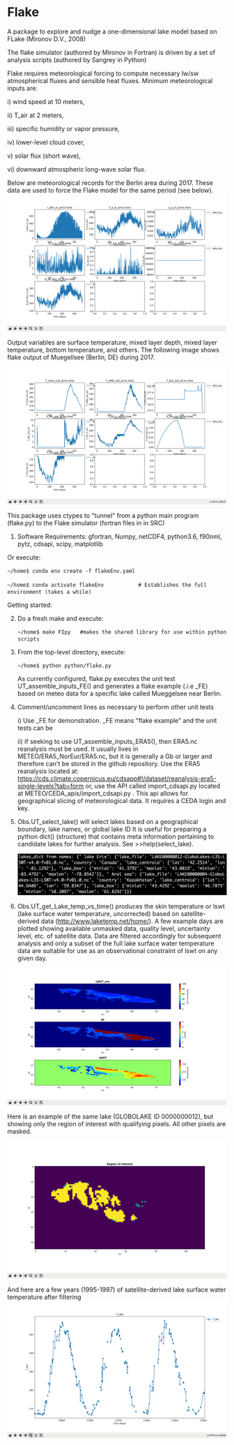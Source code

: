 # Flake
A package to explore and nudge a one-dimensional lake model based on FLake (Mironov D.V., 2008)

The flake simulator (authored by Mironov in Fortran) is driven by a set of analysis scripts (authored by Sangrey in Python) 

Flake requires meteorological forcing to compute necessary lw/sw atmospherical fluxes and sensible
heat fluxes. Minimum meteorological inputs are:

i) wind speed at 10 meters,

ii) T_air at 2 meters, 

iii) specific humidity or vapor pressure,

iv) lower-level cloud cover,

v) solar flux (short wave),

vi) downward atmospheric long-wave solar flux.

Below are meteorological records for the Berlin area during 2017. These data are used to force the Flake model for the same period (see below).
![meteo](images/meteo_FE.png)

Output variables are surface temperature, mixed layer depth, mixed layer temperature, bottom
temperature, and others. The following image shows flake output of Muegellsee (Berlin, DE) during 2017. 

![meteo](images/flake_sim.png)

This package uses ctypes to "tunnel" from a python main program (flake.py) to the Flake simulator
(fortran files in in SRC)


1) Software Requirements: gfortran, Numpy, netCDF4, python3.6, f90nml, pytz, cdsapi, scipy, matplotlib

Or execute:

    ~/home$ conda env create -f flakeEnv.yaml 
    
    ~/home$ conda activate flakeEnv           # Establishes the full environment (takes a while)

Getting started:

2) Do a fresh make and execute:

       ~/home$ make FIpy   #makes the shared library for use within python scripts

4) From the top-level directory, execute:

       ~/home$ python python/flake.py

   As currently configured, flake.py executes the unit test UT_assemble_inputs_FE() and generates a
   flake example (.i.e _FE) based on meteo data for a specific lake called Mueggelsee near Berlin.

6) Comment/uncomment lines as necessary to perform other unit tests

    i) Use _FE for demonstration. _FE means "flake example" and the unit tests can be 

   ii) if seeking to use UT_assemble_inputs_ERA5(), then ERA5.nc reanalysis must be used. It usually
       lives in METEO/ERA5_NorEur/ERA5.nc, but it is generally a Gb or larger and therefore
       can't be stored in the github repository.
       Use the ERA5 reanalysis located at:
       https://cds.climate.copernicus.eu/cdsapp#!/dataset/reanalysis-era5-single-levels?tab=form
       or, use the API called import_cdsapi.py located at METEO/CEDA_apis/import_cdsapi.py . This
       api allows for geographical slicing of meteorological data. It requires a CEDA login and key.

8) Obs.UT_select_lake() will select lakes based on a geographical boundary, lake names, or global lake ID
   It is useful for preparing a python dict() (structure) that contains meta information pertaining
   to candidate lakes for further analysis. See >>help(select_lake).

   ![meteo](images/select_lakes.png)

10) Obs.UT_get_Lake_temp_vs_time() produces the skin temperature or lswt (lake surface water temperature, uncorrected) 
   based on satellite-derived data (http://www.laketemp.net/home/). A few example days are plotted showing
   available unmasked data, quality level, uncertainty level, etc. of satellite data. Data are filtered
   accordingly for subsequent analysis and only a subset of the full lake surface water temperature data
   are suitable for use as an observational constraint of lswt on any given day.

![sat](images/lswt_detail2.png)

Here is an example of the same lake (GLOBOLAKE ID 0000000012), but showing only the region of interest
with qualifying pixels. All other pixels are masked.

![sat](images/roi.png)

And here are a few years (1995-1997) of satellite-derived lake surface water temperature after filtering
![sat](images/satellite_lswt2.png)
